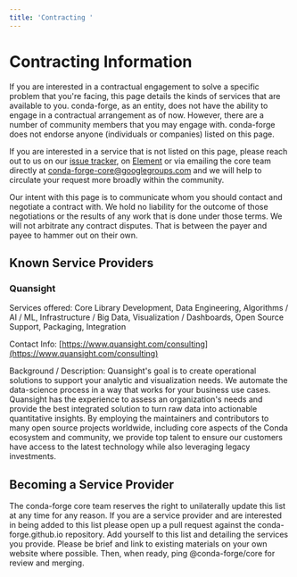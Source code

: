 ```yaml
---
title: 'Contracting '
---
```


# Contracting Information

If you are interested in a contractual engagement to solve a specific problem that you're facing, this page details the kinds of services that are available to you. conda-forge, as an entity, does not have the ability to engage in a contractual arrangement as of now.
However, there are a number of community members that you may engage with.
conda-forge does not endorse anyone (individuals or companies) listed on this page.

If you are interested in a service that is not listed on this page, please reach out to us on our [issue tracker](https://github.com/conda-forge/conda-forge.github.io/issues), on [Element](https://app.element.io/#/room/#conda-forge:matrix.org) or via emailing the core team directly at [conda-forge-core@googlegroups.com](mailto:conda-forge-core@googlegroups.com) and we will help to circulate your request more broadly within the community.

Our intent with this page is to communicate whom you should contact and negotiate a contract with.
We hold no liability for the outcome of those negotiations or the results of any work that is done under those terms.
We will not arbitrate any contract disputes.
That is between the payer and payee to hammer out on their own.

<a id="known-service-providers"></a>

## Known Service Providers

<a id="quansight"></a>

### Quansight

Services offered: Core Library Development, Data Engineering, Algorithms / AI / ML, Infrastructure / Big Data, Visualization / Dashboards, Open Source Support, Packaging, Integration

Contact Info: [https://www.quansight.com/consulting](https://www.quansight.com/consulting)

Background / Description: Quansight's goal is to create operational solutions to support your analytic and visualization needs. We automate the data-science process in a way that works for your business use cases. Quansight has the experience to assess an organization's needs and provide the best integrated solution to turn raw data into actionable quantitative insights. By employing the maintainers and contributors to many open source projects worldwide, including core aspects of the Conda ecosystem and community, we provide top talent to ensure our customers have access to the latest technology while also leveraging legacy investments.

<a id="becoming-a-service-provider"></a>

## Becoming a Service Provider

The conda-forge core team reserves the right to unilaterally update this list at any time for any reason.
If you are a service provider and are interested in being added to this list please open up a pull request against the conda-forge.github.io repository.
Add yourself to this list and detailing the services you provide.
Please be brief and link to existing materials on your own website where possible.
Then, when ready, ping @conda-forge/core for review and merging.
